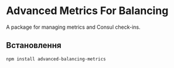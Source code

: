 # Advanced Metrics For Balancing

A package for managing metrics and Consul check-ins.

## Встановлення

```bash
npm install advanced-balancing-metrics
